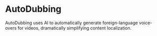 # AutoDubbing
AutoDubbing uses AI to automatically generate foreign-language voice-overs for videos, dramatically simplifying content localization. 

